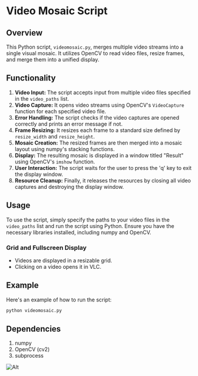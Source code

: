 # Video Mosaic Script

## Overview
This Python script, `videomosaic.py`, merges multiple video streams into a single visual mosaic. It utilizes OpenCV to read video files, resize frames, and merge them into a unified display.

## Functionality
1. **Video Input:** The script accepts input from multiple video files specified in the `video_paths` list.
2. **Video Capture:** It opens video streams using OpenCV's `VideoCapture` function for each specified video file.
3. **Error Handling:** The script checks if the video captures are opened correctly and prints an error message if not.
4. **Frame Resizing:** It resizes each frame to a standard size defined by `resize_width` and `resize_height`.
5. **Mosaic Creation:** The resized frames are then merged into a mosaic layout using numpy's stacking functions.
6. **Display:** The resulting mosaic is displayed in a window titled "Result" using OpenCV's `imshow` function.
7. **User Interaction:** The script waits for the user to press the 'q' key to exit the display window.
8. **Resource Cleanup:** Finally, it releases the resources by closing all video captures and destroying the display window.

## Usage
To use the script, simply specify the paths to your video files in the `video_paths` list and run the script using Python. Ensure you have the necessary libraries installed, including numpy and OpenCV.

### Grid and Fullscreen Display

- Videos are displayed in a resizable grid.
- Clicking on a video opens it in VLC.

## Example
Here's an example of how to run the script:
```bash
python videomosaic.py
```

## Dependencies

1. numpy
2. OpenCV (cv2)
3. subprocess

![Alt](https://repobeats.axiom.co/api/embed/3f31f2010987926295c9bb997293de01707a3d78.svg "Repobeats analytics image")